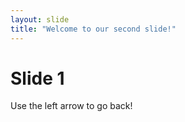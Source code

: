 ```yaml
---
layout: slide
title: "Welcome to our second slide!"
---
```

# Slide 1
Use the left arrow to go back!
